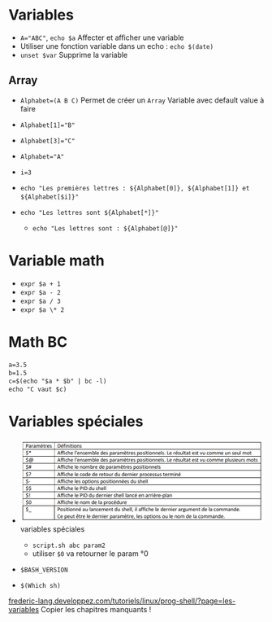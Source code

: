 # Variables
- `A="ABC"`, `echo $a` Affecter et afficher une variable
- Utiliser une fonction variable dans un echo : `echo $(date)`
- `unset $var` Supprime la variable

## Array
- `Alphabet=(A B C)` Permet de créer un `Array`
Variable avec default value à faire

- `Alphabet[1]="B"`
- `Alphabet[3]="C"`
- `Alphabet="A"`

- `i=3`
- `echo "Les premières lettres : ${Alphabet[0]}, ${Alphabet[1]} et ${Alphabet[$i]}"`
- `echo "Les lettres sont ${Alphabet[*]}"`
  - `echo "Les lettres sont : ${Alphabet[@]}"`













# Variable math
- `expr $a + 1`
- `expr $a - 2`
- `expr $a / 3`
- `expr $a \* 2`
# Math BC
```
a=3.5
b=1.5
c=$(echo "$a * $b" | bc -l)
echo "C vaut $c)
```












# Variables spéciales
- ![alt text](image-3.png) variables spéciales
  - `script.sh abc param2`
  - utiliser `$0` va retourner le param °0

- `$BASH_VERSION`
- `$(Which sh)`

[frederic-lang.developpez.com/tutoriels/linux/prog-shell/?page=les-variables](https://frederic-lang.developpez.com/tutoriels/linux/prog-shell/?page=les-variables) Copier les chapitres manquants !